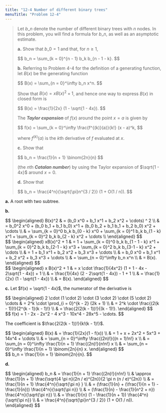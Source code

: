 ```yaml
---
title: "12-4 Number of different binary trees"
menuTitle: "Problem 12-4"
---
```


> Let $b\_n$ denote the number of different binary trees with $n$ nodes. In this problem, you will find a formula for $b\_n$, as well as an asymptotic estimate.
>
> **a.** Show that $b\_0 = 1$ and that, for $n \ge 1$,
>
> <div>
> $$
> b_n = \sum_{k = 0}^{n - 1} b_k b_{n - 1 - k}.
> $$
> </div>
>
> **b.** Referring to Problem 4-4 for the definition of a generating function, let $B(x)$ be the generating function
>
> <div>
> $$
> B(x) = \sum_{n = 0}^\infty b_n x^n.
> $$
> </div>
>
> Show that $B(x) = xB(x)^2 + 1$, and hence one way to express $B(x)$ in closed form is
> 
> <div>
> $$
> B(x) = \frac{1}{2x} (1 - \sqrt{1 - 4x}).
> $$
> </div>
>
> The __*Taylor expansion*__ of $f(x)$ around the point $x = a$ is given by
>
> <div>
> $$
> f(x) = \sum_{k = 0}^\infty \frac{f^{(k)}(a)}{k!} (x - a)^k,
> $$
> </div>
>
> where $f^{(k)}(a)$ is the $k$th derivative of $f$ evaluated at $x$.
>
> **c.** Show that
>
> <div>
> $$
> b_n = \frac{1}{n + 1} \binom{2n}{n}
> $$
> </div>
>
> (the $n$th __*Catalan number*__) by using the Taylor expansion of $\sqrt{1 - 4x}$ around $x = 0$.
>
> **d.** Show that
>
> <div>
> $$
> b_n = \frac{4^n}{\sqrt{\pi}n^{3 / 2}} (1 + O(1 / n)).
> $$
> </div>

**a.** A root with two subtree.

**b.**

<div>
$$
\begin{aligned}
B(x)^2 & = (b_0 x^0 + b_1 x^1 + b_2 x^2 + \cdots) ^ 2 \\  
       & = b_0^2 x^0 + (b_0 b_1 + b_1 b_0) x^1 + (b_0 b_2 + b_1 b_1 + b_2 b_0) x^2 + \cdots \\  
       & = \sum_{k = 0}^0 b_k b_{0 - k} x^0 + \sum_{k = 0}^1 b_k b_{1 - k} x^1 + \sum_{k = 0}^2 b_k b_{2 - k} x^2 + \cdots \\  
\end{aligned}
$$
</div>
<div>
$$
\begin{aligned}
xB(x)^2 + 1 & = 1 + \sum_{k = 0}^0 b_k b_{1 - 1 - k} x^1 + \sum_{k = 0}^2 b_k b_{2-1 - k} x^3 + \sum_{k = 0}^2 b_k b_{3-1 - k} x^2 + \cdots \\
            & = 1 + b_1 x^1 + b_2 x^2 + b_3 x^3 + \cdots \\
            & = b_0 x^0 + b_1 x^1 + b_2 x^2 + b_3 x^3 + \cdots \\
            & = \sum_{n = 0}^\infty b_n x^n \\
            & = B(x).
\end{aligned}
$$
</div>
<div>
$$
\begin{aligned}
x B(x)^2 + 1 & = x \cdot \frac{1}{4x^2} (1 + 1 - 4x - 2\sqrt{1 - 4x}) + 1 \\
             & = \frac{1}{4x} (2 - 2\sqrt{1 - 4x}) - 1 + 1 \\
             & = \frac{1}{2x} (1 - \sqrt{1 - 4x}) \\
             & = B(x).
\end{aligned}
$$
</div>

**c.** Let $f(x) = \sqrt{1 - 4x}$, the numerator of the derivative is

<div>
$$
\begin{aligned}
2 \cdot (1 \cdot 2) \cdot (3 \cdot 2) \cdot (5 \cdot 2) \cdots 
    & = 2^k \cdot \prod_{i = 0}^{k - 2} (2k + 1) \\
    & = 2^k \cdot \frac{(2(k - 1))!}{2^{k - 1}(k - 1)!} \\
    & = \frac{2(2(k - 1))!}{(k - 1)!}.
\end{aligned}
$$
</div>
<div>
$$
f(x) = 1 - 2x - 2x^2 - 4 x^3 - 10x^4 - 28x^5 - \cdots.
$$
</div>

The coefficient is $\frac{2(2(k - 1))!}{k!(k - 1)!}$.

<div>
$$
\begin{aligned}
B(x) & = \frac{1}{2x}(1 - f(x)) \\
     & = 1 + x + 2x^2 + 5x^3 + 14x^4 + \cdots \\
     & = \sum_{n = 0}^\infty \frac{(2n)!}{(n + 1)!n!} x \\
     & = \sum_{n = 0}^\infty \frac{1}{n + 1} \frac{(2n)!}{n!n!} x \\
     & = \sum_{n = 0}^\infty \frac{1}{n + 1} \binom{2n}{n} x.
\end{aligned}
$$
</div>
<div>
$$
b_n = \frac{1}{n + 1} \binom{2n}{n}.
$$
</div>

**d.**

<div>
$$
\begin{aligned}
b_n & =       \frac{1}{n + 1} \frac{(2n)!}{n!n!} \\
    & \approx \frac{1}{n + 1} \frac{\sqrt{4 \pi n}(2n / e)^{2n}}{2 \pi n (n / e)^{2n}} \\
    & =       \frac{1}{n + 1} \frac{4^n}{\sqrt{\pi n} } \\
    & =       (\frac{1}{n} + (\frac{1}{n + 1} - \frac{1}{n})) \frac{4^n}{\sqrt{\pi n}} \\
    & =       (\frac{1}{n} - \frac{1}{n^2 + n}) \frac{4^n}{\sqrt{\pi n}} \\
    & =       \frac{1}{n} (1 - \frac{1}{n + 1}) \frac{4^n}{\sqrt{\pi n}} \\
    & =       \frac{4^n}{\sqrt{\pi}n^{3 / 2}} (1 + O(1 / n)).
\end{aligned}
$$
</div>

